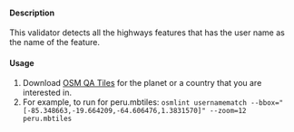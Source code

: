#### Description

This validator detects all the highways features that has the user name as the name of the feature.

#### Usage

1. Download [OSM QA Tiles](https://osmlab.github.io/osm-qa-tiles/) for the planet or a country that you are interested in. 
2. For example, to run for peru.mbtiles: `osmlint usernamematch --bbox="[-85.348663,-19.664209,-64.606476,1.3831570]" --zoom=12 peru.mbtiles`
